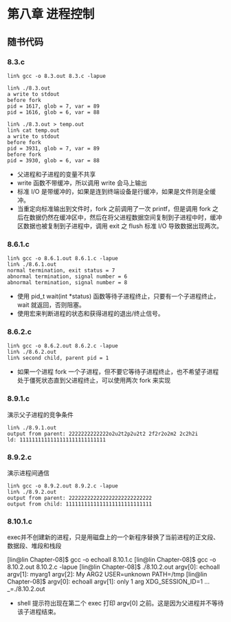 # 第八章 进程控制

## 随书代码

### 8.3.c
```
lin% gcc -o 8.3.out 8.3.c -lapue

lin% ./8.3.out 
a write to stdout
before fork
pid = 1617, glob = 7, var = 89
pid = 1616, glob = 6, var = 88

lin% ./8.3.out > temp.out
lin% cat temp.out 
a write to stdout
before fork
pid = 3931, glob = 7, var = 89
before fork
pid = 3930, glob = 6, var = 88
```
* 父进程和子进程的变量不共享
* write 函数不带缓冲，所以调用 write 会马上输出
* 标准 I/O 是带缓冲的，如果是连到终端设备是行缓冲，如果是文件则是全缓冲。
* 当重定向标准输出到文件时，fork 之前调用了一次 printf，但是调用 fork 之后在数据仍然在缓冲区中，然后在将父进程数据空间复制到子进程中时，缓冲区数据也被复制到子进程中，调用 exit 之 flush 标准 I/O 导致数据出现两次。

### 8.6.1.c
```
lin% gcc -o 8.6.1.out 8.6.1.c -lapue
lin% ./8.6.1.out                    
normal termination, exit status = 7
abnormal termination, signal number = 6
abnormal termination, signal number = 8
```
* 使用 pid_t wait(int *status) 函数等待子进程终止，只要有一个子进程终止，wait 就返回，否则阻塞。
* 使用宏来判断进程的状态和获得进程的退出/终止信号。

### 8.6.2.c
```
lin% gcc -o 8.6.2.out 8.6.2.c -lapue
lin% ./8.6.2.out                    
lin% second child, parent pid = 1
```
* 如果一个进程 fork 一个子进程，但不要它等待子进程终止，也不希望子进程处于僵死状态直到父进程终止，可以使用两次 fork 来实现

### 8.9.1.c
演示父子进程的竞争条件
```
lin% ./8.9.1.out
output from parent: 2222222222222o2u2t2p2u2t2 2f2r2o2m2 2c2h2i
ld: 1111111111111111111111111111
```

### 8.9.2.c
演示进程间通信
```
lin% gcc -o 8.9.2.out 8.9.2.c -lapue
lin% ./8.9.2.out 
output from parent: 222222222222222222222222222
output from child: 1111111111111111111111111111
```

### 8.10.1.c
exec并不创建新的进程，只是用磁盘上的一个新程序替换了当前进程的正文段、数据段、堆段和栈段

[lin@lin Chapter-08]$ gcc -o echoall 8.10.1.c 
[lin@lin Chapter-08]$ gcc -o 8.10.2.out 8.10.2.c -lapue
[lin@lin Chapter-08]$ ./8.10.2.out 
argv[0]: echoall
argv[1]: myarg1
argv[2]: My ARG2
USER=unknown
PATH=/tmp
[lin@lin Chapter-08]$ argv[0]: echoall
argv[1]: only 1 arg
XDG_SESSION_ID=1
...
_=./8.10.2.out

* shell 提示符出现在第二个 exec 打印 argv[0] 之前。这是因为父进程并不等待该子进程结束。